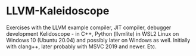 # LLVM-Kaleidoscope
Exercises with the LLVM example compiler, JIT compiler, debugger development Kelidoscope - in C++, Python (llvmlite) in WSL2 Linux on Windows 10 (Ubuntu 20.04) and possibly later on Windows as well. Initially with clang++, later probably with MSVC 2019 and newer. Etc.
